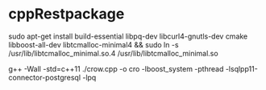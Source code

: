 # cppRestpackage

sudo apt-get install build-essential libpq-dev libcurl4-gnutls-dev cmake libboost-all-dev libtcmalloc-minimal4 && sudo ln -s /usr/lib/libtcmalloc_minimal.so.4 /usr/lib/libtcmalloc_minimal.so

g++ -Wall -std=c++11 ./crow.cpp -o cro -lboost_system -pthread -lsqlpp11-connector-postgresql -lpq
